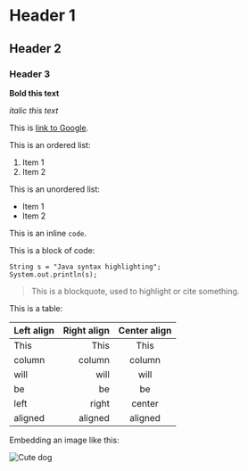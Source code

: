 # Header 1
## Header 2
### Header 3

**Bold this text**

*italic this text*

This is [link to Google](https://google.com).

This is an ordered list:

1. Item 1
2. Item 2

This is an unordered list:

* Item 1
* Item 2

This is an inline `code`.

This is a block of code:
```
String s = "Java syntax highlighting";
System.out.println(s);
```

> This is a blockquote, 
> used to highlight or cite something.


This is a table:

| Left align | Right align | Center align |
|:-----------|------------:|:------------:|
| This     |        This |     This     |
| column     |      column |    column    |
| will       |        will |     will     |
| be         |          be |      be      |
| left        |       right |    center    |
| aligned    |     aligned |   aligned    |



Embedding an image like this:

![Cute dog](https://pixabay.com/static/uploads/photo/2014/03/05/19/23/dog-280332_960_720.jpg) 
